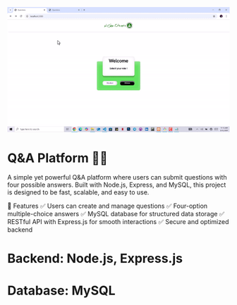 ![Demo](demo.gif)

# Q&A Platform 🧠💡
A simple yet powerful Q&A platform where users can submit questions with four possible answers. Built with Node.js, Express, and MySQL, this project is designed to be fast, scalable, and easy to use.

🚀 Features
✅ Users can create and manage questions
✅ Four-option multiple-choice answers
✅ MySQL database for structured data storage
✅ RESTful API with Express.js for smooth interactions
✅ Secure and optimized backend
 # Backend: Node.js, Express.js
 # Database: MySQL
